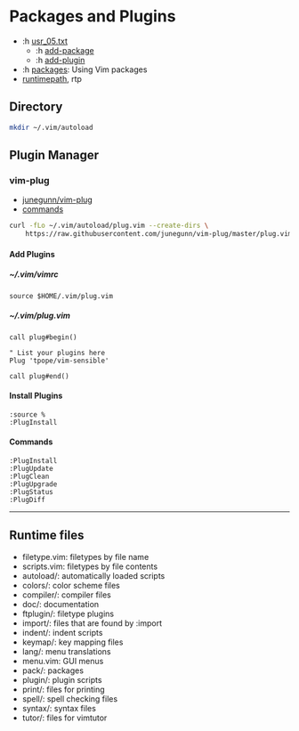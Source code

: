 # Packages and Plugins

- :h [usr_05.txt](https://vimhelp.org/usr_05.txt.html)
  - :h [add-package](https://vimhelp.org/usr_05.txt.html#add-package)
  - :h [add-plugin](https://vimhelp.org/usr_05.txt.html#plugin)
- :h [packages](https://vimhelp.org/repeat.txt.html#packages): Using Vim packages
- [runtimepath](https://vimhelp.org/options.txt.html#%27runtimepath%27), rtp

## Directory

```bash
mkdir ~/.vim/autoload
```

## Plugin Manager

### vim-plug

- [junegunn/vim-plug](https://github.com/junegunn/vim-plug)
- [commands](https://github.com/junegunn/vim-plug?tab=readme-ov-file#commands)

```bash
curl -fLo ~/.vim/autoload/plug.vim --create-dirs \
    https://raw.githubusercontent.com/junegunn/vim-plug/master/plug.vim
```

#### Add Plugins

##### ~/.vim/vimrc 

```vim
source $HOME/.vim/plug.vim
```

##### ~/.vim/plug.vim 

```vim
call plug#begin()

" List your plugins here
Plug 'tpope/vim-sensible'

call plug#end()
```

#### Install Plugins

```vim
:source %
:PlugInstall
```

#### Commands

```vim
:PlugInstall
:PlugUpdate
:PlugClean
:PlugUpgrade
:PlugStatus
:PlugDiff
```

---

## Runtime files

- filetype.vim: filetypes by file name
- scripts.vim: filetypes by file contents
- autoload/: automatically loaded scripts
- colors/: color scheme files
- compiler/: compiler files
- doc/: documentation 
- ftplugin/: filetype plugins
- import/: files that are found by :import
- indent/: indent scripts 
- keymap/: key mapping files
- lang/: menu translations
- menu.vim: GUI menus
- pack/: packages
- plugin/: plugin scripts
- print/: files for printing
- spell/: spell checking files
- syntax/: syntax files
- tutor/: files for vimtutor

